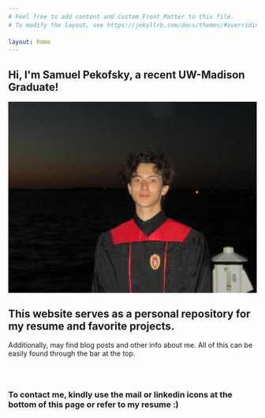 ```yaml
---
# Feel free to add content and custom Front Matter to this file.
# To modify the layout, see https://jekyllrb.com/docs/themes/#overriding-theme-defaults

layout: home
---
```


## Hi, I'm Samuel Pekofsky, a recent UW-Madison Graduate!

<div style="max-width: 700px; margin: 0 auto;">
  <img src="assets/grad.JPG" alt="Grad Photo" style="max-width: 100%; height: auto; display: block; margin: 0 auto;" />
</div>

## This website serves as a personal repository for my resume and favorite projects.

Additionally, may find blog posts and other info about me. All of this can be easily found through the bar at the top.

<div style="height: 2em;"></div>

### To contact me, kindly use the mail or linkedin icons at the bottom of this page or refer to my resume :)